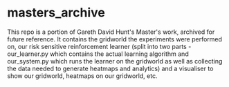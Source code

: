 # masters_archive
This repo is a portion of Gareth David Hunt's Master's work, archived for future reference.  It contains the gridworld the experiments were performed on, our risk sensitive reinforcement learner (split into two parts - our\_learner.py which contains the actual learning algorithm and our\_system.py which runs the learner on the gridworld as well as collecting the data needed to generate heatmaps and analytics) and a visualiser to show our gridworld, heatmaps on our gridworld, etc.
